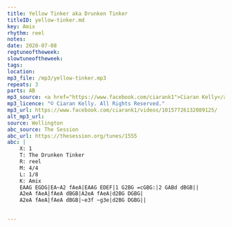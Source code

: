 ```yaml
---
title: Yellow Tinker aka Drunken Tinker
titleID: yellow-tinker.md
key: Amix
rhythm: reel
notes: 
date: 2020-07-08
regtuneoftheweek: 
slowtuneoftheweek: 
tags: 
location: 
mp3_file: /mp3/yellow-tinker.mp3
repeats: 3
parts: AB
mp3_source: <a href="https://www.facebook.com/ciarank1">Ciaran Kelly</a>
mp3_licence: "© Ciaran Kelly. All Rights Reserved."
mp3_url: https://www.facebook.com/ciarank1/videos/10157726132089125/
alt_mp3_url: 
source: Wellington
abc_source: The Session
abc_url: https://thesession.org/tunes/1555
abc: |
    X: 1
    T: The Drunken Tinker
    R: reel
    M: 4/4
    L: 1/8
    K: Amix
    EAAG EGDG|EA~A2 fAeA|EAAG EDEF|1 G2BG =cGBG:|2 GABd dBGB||
    A2eA fAeA|fAeA dBGB|A2eA fAeA|d2BG DGBG|
    A2eA fAeA|fAeA dBGB|~e3f ~g3e|d2BG DGBG||
    

---
```

